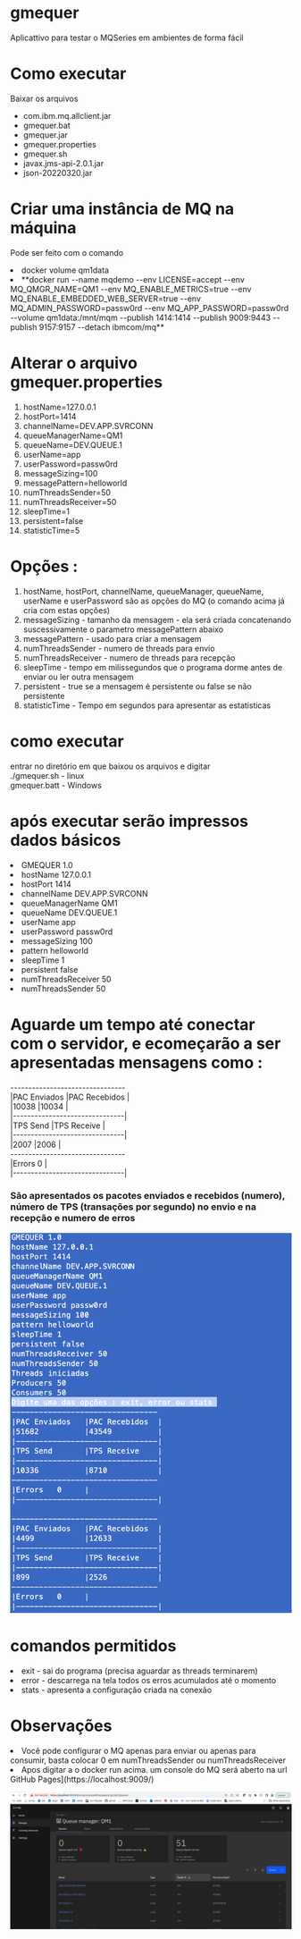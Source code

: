 # gmequer
Aplicattivo para testar o MQSeries em ambientes de forma fácil 

# Como executar 
Baixar os arquivos 
- com.ibm.mq.allclient.jar
- gmequer.bat
- gmequer.jar
- gmequer.properties
- gmequer.sh
- javax.jms-api-2.0.1.jar
- json-20220320.jar

# Criar uma instância de MQ na máquina
Pode ser feito com o comando </br>

<li>docker volume qm1data</li>
<li>**docker run --name mqdemo --env LICENSE=accept --env MQ_QMGR_NAME=QM1 --env MQ_ENABLE_METRICS=true --env MQ_ENABLE_EMBEDDED_WEB_SERVER=true --env MQ_ADMIN_PASSWORD=passw0rd --env MQ_APP_PASSWORD=passw0rd --volume qm1data:/mnt/mqm --publish 1414:1414 --publish 9009:9443 --publish 9157:9157 --detach ibmcom/mq**</li>


# Alterar o arquivo gmequer.properties
1. hostName=127.0.0.1
2. hostPort=1414
3. channelName=DEV.APP.SVRCONN
4. queueManagerName=QM1
5. queueName=DEV.QUEUE.1
6. userName=app
7. userPassword=passw0rd
8. messageSizing=100
9. messagePattern=helloworld
10. numThreadsSender=50
11. numThreadsReceiver=50
12. sleepTime=1
13. persistent=false
14. statisticTime=5

# Opções :
1. hostName, hostPort, channelName, queueManager, queueName, userName e userPassword são as opções do MQ (o comando acima já cria com estas opções)
2. messageSizing - tamanho da mensagem - ela será criada concatenando suscessivamente o parametro messagePattern abaixo
3. messagePattern - usado para criar a mensagem
4. numThreadsSender - numero de threads para envio
5. numThreadsReceiver - numero de threads para recepção
6. sleepTime - tempo em milissegundos que o programa dorme antes de enviar ou ler outra mensagem
7. persistent - true se a mensagem é persistente ou false se não persistente
8. statisticTime - Tempo em segundos para apresentar as estatísticas 

# como executar
entrar no diretório em que baixou os arquivos e digitar </br>
./gmequer.sh - linux </br>
gmequer.batt - Windows </br>

# após executar serão impressos dados básicos 
<li> GMEQUER 1.0 </li>
<li> hostName 127.0.0.1</li>
<li> hostPort 1414</li>
<li> channelName DEV.APP.SVRCONN</li>
<li> queueManagerName QM1</li>
<li> queueName DEV.QUEUE.1</li>
<li> userName app</li>
<li> userPassword passw0rd</li>
<li> messageSizing 100</li>
<li> pattern helloworld</li>
<li> sleepTime 1</li>
<li> persistent false</li>
<li> numThreadsReceiver 50</li>
<li> numThreadsSender 50</li>

# Aguarde um tempo até conectar com o servidor, e ecomeçarão a ser apresentadas mensagens como : 

--------------------------------</br>
|PAC Enviados   |PAC Recebidos  |</br>
|10038          |10034          |</br>
|-------------------------------|</br>
|TPS Send       |TPS Receive    |</br>
|-------------------------------|</br>
|2007           |2006           |</br>
--------------------------------</br>
|Errors   0     |</br>
|-------------------------------|</br>

### São apresentados os pacotes enviados e recebidos (numero), número de TPS (transações por segundo) no envio e na recepção e numero de erros
![](tela.png)

# comandos permitidos 
<li>exit - sai do programa (precisa aguardar as threads terminarem)</li>
<li>error - descarrega na tela todos os erros acumulados até o momento</li>
<li>stats - apresenta a configuração criada na conexão </li>

# Observações 
<li>Você pode configurar o MQ apenas para enviar ou apenas para consumir, basta colocar 0 em numThreadsSender ou numThreadsReceiver</li>
<li>Apos digitar a o docker run acima. um console do MQ será aberto na url GitHub Pages](https://localhost:9009/)</li>

![](console.png)


